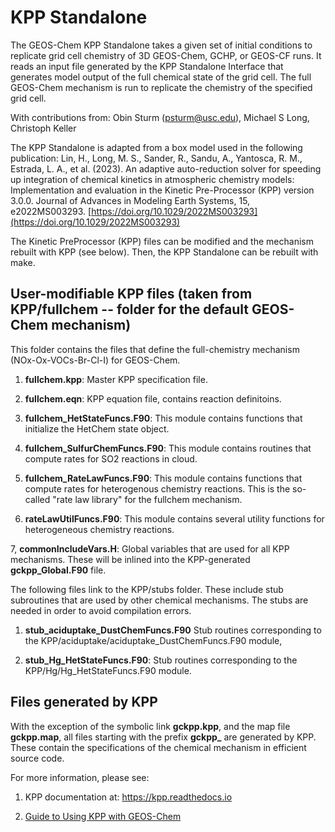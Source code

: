 # KPP Standalone

The GEOS-Chem KPP Standalone takes a given set of initial conditions to replicate
grid cell chemistry of 3D GEOS-Chem, GCHP, or GEOS-CF runs. It reads an input file generated by the KPP Standalone Interface that generates model output of the full chemical state of the grid cell. The full GEOS-Chem mechanism is run to replicate the chemistry of the specified grid cell.

With contributions from:
Obin Sturm (psturm@usc.edu), Michael S Long, Christoph Keller

The KPP Standalone is adapted from a box model used in the following publication:
Lin, H., Long, M. S., Sander, R., Sandu, A., Yantosca, R. M., Estrada, L. A., et al. (2023). An adaptive auto-reduction solver for speeding up integration of chemical kinetics in atmospheric chemistry models: Implementation and evaluation in the Kinetic Pre-Processor (KPP) version 3.0.0. Journal of Advances in Modeling Earth Systems, 15, e2022MS003293. [https://doi.org/10.1029/2022MS003293](https://doi.org/10.1029/2022MS003293)

The Kinetic PreProcessor (KPP) files can be modified and the mechanism rebuilt with KPP (see below).  Then, the KPP Standalone can be rebuilt with make.


## User-modifiable KPP files (taken from KPP/fullchem -- folder for the default GEOS-Chem mechanism)

This folder contains the files that define the full-chemistry mechanism (NOx-Ox-VOCs-Br-Cl-I) for GEOS-Chem.

  1. **fullchem.kpp**: Master KPP specification file.

  2. **fullchem.eqn**: KPP equation file, contains reaction definitoins.

  3. **fullchem_HetStateFuncs.F90**: This module contains functions
     that initialize the HetChem state object.

  4. **fullchem_SulfurChemFuncs.F90**: This module contains routines
     that compute rates for SO2 reactions in cloud.

  5. **fullchem_RateLawFuncs.F90**: This module contains functions
	 that compute rates for heterogenous chemistry reactions.  This is
	 the so-called "rate law library" for the fullchem mechanism.

  6. **rateLawUtilFuncs.F90**: This module contains several utility
     functions for heterogeneous chemistry reactions.

  7, **commonIncludeVars.H**: Global variables that are used for all
      KPP mechanisms.  These will be inlined into the KPP-generated
      **gckpp_Global.F90** file.

The following files link to the KPP/stubs folder.  These include stub
subroutines that are used by other chemical mechanisms.  The stubs are
needed in order to avoid compilation errors.

  1. **stub_aciduptake_DustChemFuncs.F90** Stub routines corresponding
     to the KPP/aciduptake/aciduptake_DustChemFuncs.F90 module,

  2. **stub_Hg_HetStateFuncs.F90**: Stub routines corresponding
     to the KPP/Hg/Hg_HetStateFuncs.F90 module.

## Files generated by KPP

With the exception of the symbolic link **gckpp.kpp**, and the map
file **gckpp.map**, all files starting with the prefix **gckpp_** are
generated by KPP.  These contain the specifications of the chemical
mechanism in efficient source code.

For more information, please see:

  1. KPP documentation at: https://kpp.readthedocs.io

  2. [Guide to Using KPP with GEOS-Chem](https://geos-chem.readthedocs.io/en/latest/geos-chem-shared-docs/supplemental-guides/using-kpp-with-gc.html)
